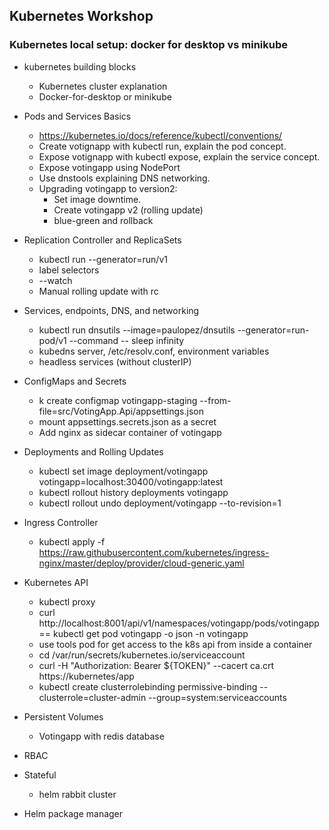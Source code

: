 ## Kubernetes Workshop 

### Kubernetes local setup: docker for desktop vs minikube
*  kubernetes building blocks
    * Kubernetes cluster explanation
    * Docker-for-desktop or minikube

*  Pods and Services Basics
    * https://kubernetes.io/docs/reference/kubectl/conventions/
    * Create votignapp with kubectl run, explain the pod concept.
    * Expose votignapp with kubectl expose, explain the service concept. 
    * Expose votingapp using NodePort
    * Use dnstools explaining DNS networking.
    * Upgrading votingapp to version2:
        * Set image downtime.
        * Create votingapp v2 (rolling update)
        * blue-green and rollback

*  Replication Controller and ReplicaSets
    *  kubectl run --generator=run/v1
    *  label selectors
    *  --watch
    *  Manual rolling update with rc

*  Services, endpoints, DNS, and networking
    * kubectl run dnsutils --image=paulopez/dnsutils --generator=run-pod/v1 --command -- sleep infinity
    * kubedns server, /etc/resolv.conf, environment variables
    * headless services (without clusterIP)

*  ConfigMaps and Secrets
    * k create configmap votingapp-staging --from-file=src/VotingApp.Api/appsettings.json
    * mount appsettings.secrets.json as a secret
    * Add nginx as sidecar container of votingapp

*  Deployments and Rolling Updates
    * kubectl set image deployment/votingapp votingapp=localhost:30400/votingapp:latest
    * kubectl rollout history deployments votingapp
    * kubectl rollout undo deployment/votingapp --to-revision=1

* Ingress Controller
    * kubectl apply -f https://raw.githubusercontent.com/kubernetes/ingress-nginx/master/deploy/provider/cloud-generic.yaml

* Kubernetes API    
    * kubectl proxy
    * curl http://localhost:8001/api/v1/namespaces/votingapp/pods/votingapp  == kubectl get pod votingapp -o json -n votingapp
    * use tools pod for get access to the k8s api from inside a container
    * cd /var/run/secrets/kubernetes.io/serviceaccount
    * curl -H "Authorization: Bearer ${TOKEN}" --cacert ca.crt   https://kubernetes/app
    * kubectl create clusterrolebinding permissive-binding --clusterrole=cluster-admin --group=system:serviceaccounts

*  Persistent Volumes
    * Votingapp with redis database

* RBAC

*  Stateful
    *  helm rabbit cluster

* Helm package manager
